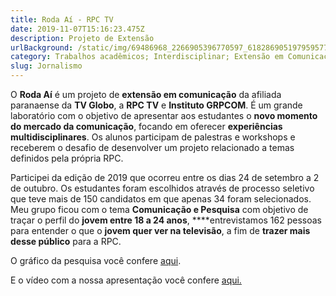 ```yaml
---
title: Roda Aí - RPC TV
date: 2019-11-07T15:16:23.475Z
description: Projeto de Extensão
urlBackground: /static/img/69486968_2266905396770597_6182869051979595776_n.jpg
category: Trabalhos acadêmicos; Interdisciplinar; Extensão em Comunicação;
slug: Jornalismo
---
```

O **Roda Aí** é um projeto de **extensão em comunicação** da afiliada paranaense da **TV Globo**, a **RPC TV** e **Instituto GRPCOM**.  É um grande laboratório com o objetivo de apresentar aos estudantes o **novo momento do mercado da comunicação**, focando em oferecer **experiências multidisciplinares**. Os alunos participam de palestras e workshops e receberem o desafio de desenvolver um projeto relacionado a temas definidos pela própria RPC.

Participei da edição de 2019 que ocorreu entre os dias 24 de setembro a 2 de outubro. Os estudantes foram escolhidos através de processo seletivo que teve mais de 150 candidatos em que apenas 34 foram selecionados. Meu grupo ficou com o tema **Comunicação e Pesquisa** com objetivo de traçar o perfil do **jovem entre 18 a 24 anos**, ****entrevistamos 162 pessoas para entender o que o **jovem quer ver na televisão**, a fim de **trazer mais desse público** para a RPC.

O gráfico da pesquisa você confere [aqui](https://infogram.com/o-comportamento-do-jovem-com-a-televisao-1h7j4dgogogv4nr?live).

E o vídeo com a nossa apresentação você confere [aqui.](https://drive.google.com/file/d/1TMTTyHiDYZhIMR3L1lD4yC9bWAStb0WH/view?usp=sharing)
